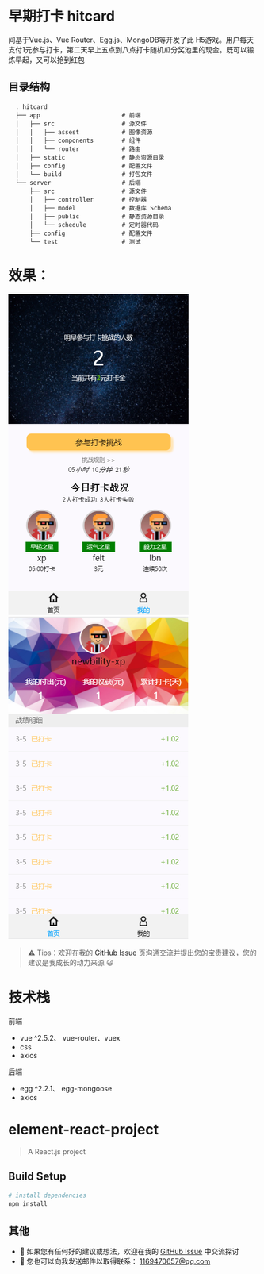 # 早期打卡 hitcard
间基于Vue.js、Vue Router、Egg.js、MongoDB等开发了此 H5游戏。用户每天支付1元参与打卡，第二天早上五点到八点打卡随机瓜分奖池里的现金。既可以锻炼早起，又可以抢到红包 

## 目录结构

```
  . hitcard
  ├── app                       # 前端
  │   ├── src                   # 源文件
  │   │   ├── assest            # 图像资源
  │   │   ├── components        # 组件
  │   │   └── router            # 路由
  │   ├── static                # 静态资源目录
  │   ├── config                # 配置文件
  │   └── build                 # 打包文件
  └── server                    # 后端
      ├── src                   # 源文件
      │   ├── controller        # 控制器
      │   ├── model             # 数据库 Schema
      │   ├── public            # 静态资源目录
      │   └── schedule          # 定时器代码
      ├── config                # 配置文件
      └── test                  # 测试

```
# 效果：
![one](https://github.com/bboy-xp/hitCard/blob/master/assest/Snipaste_2018-03-05_23-49-54.png)
![two](https://github.com/bboy-xp/hitCard/blob/master/assest/Snipaste_2018-03-05_23-44-19.png)

> &#x26A0; Tips：欢迎在我的 [GitHub Issue](https://github.com/bboy-xp/hitCard/issues) 页沟通交流并提出您的宝贵建议，您的建议是我成长的动力来源 &#x1F603;

# 技术栈
前端
- vue ^2.5.2、 vue-router、vuex
- css
- axios

后端
- egg ^2.2.1、 egg-mongoose
- axios



# element-react-project

> A React.js project

## Build Setup

``` bash
# install dependencies
npm install


```

## 其他

  + &#x1F4CD; 如果您有任何好的建议或想法，欢迎在我的 [GitHub Issue](https://github.com/bboy-xp/hitCard/issues) 中交流探讨
  + &#x1F4E7; 您也可以向我发送邮件以取得联系： 1169470657@qq.com